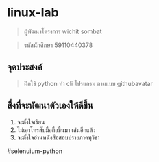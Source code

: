 # linux-lab

>ผู้พัฒนาโครงการ wichit sombat

>รหัสนักศึกษา 59110440378

## จุดประสงค์

>ฝึกใช้ python ทำ cli โปรแกรม ตามแบบ githubavatar

## สี่งที่จะพัฒนาตัวเองให้ดีขึ้น

1. จะตั้งใจเรียน
2. ไม่เอาโทรสับมือถือขึ้นมา เล่นอีกแล้ว
3. จะตั้งใจอ่านหนังสือสอบปรายภาคทุวิชา

#selenuium-python
